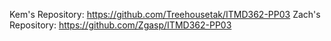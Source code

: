 

Kem's Repository: https://github.com/Treehousetak/ITMD362-PP03
Zach's Repository: https://github.com/Zgasp/ITMD362-PP03
